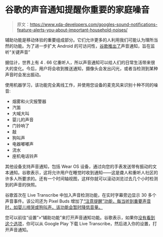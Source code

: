 # 谷歌的声音通知提醒你重要的家庭噪音

> 原文：<https://www.xda-developers.com/googles-sound-notifications-feature-alerts-you-about-important-household-noises/>

辅助功能是移动体验的重要组成部分。它们允许更多的人利用我们可能认为理所当然的功能。为了进一步扩大 Android 的可访问性，[谷歌推出了](https://blog.google/products/android/new-sound-notifications-on-android/)声音通知，旨在监听“关键声音”

据估计，世界上有 4 . 66 亿重听人，所以声音通知可以给人们的日常生活带来很大的变化。今后，用户将会收到推送通知，摄像头会发出闪光，或者当检测到某种声音时会发出振动。

使用机器学习，该功能完全离线工作，并使用您设备的麦克风来识别十种不同的噪音:

*   烟雾和火灾报警器
*   汽笛
*   大喊大叫
*   婴儿的声音
*   门铃响了
*   敲
*   狗叫声
*   电器嘟嘟声
*   流水
*   座机电话铃声

其他设备支持声音通知，包括 Wear OS 设备，通过向您的手表发送带有振动的文本通知。谷歌表示，这将允许用户在睡觉时收到通知——这是聋人和重听人社区的许多人所要求的。还有一个时间轴视图，这样你就可以滚动浏览过去几个小时检测到的声音的快照。

谷歌首次在 Live Transcribe 中加入声音检测功能，在实时字幕旁边显示 30 多个声音事件。该公司还为 Pixel Buds 增加了[“注意提醒”功能，每当听到重要声音时，如婴儿啼哭或狗叫声，该功能会暂时降低音量。](https://www.xda-developers.com/google-pixel-buds-feature-drop/)

您可以前往“设置”>“辅助功能”来打开声音通知功能。谷歌表示，如果你[没有看到这个选项](https://support.google.com/accessibility/android/answer/10092548)，你可以从 Google Play 下载 Live Transcribe，然后进入你的设置，打开声音通知。